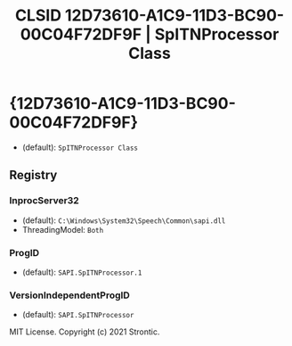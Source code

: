 ﻿---
title: "CLSID 12D73610-A1C9-11D3-BC90-00C04F72DF9F | SpITNProcessor Class"
excerpt: What is COM-Object CLSID 12D73610-A1C9-11D3-BC90-00C04F72DF9F?
---

# {12D73610-A1C9-11D3-BC90-00C04F72DF9F}

* (default): `SpITNProcessor Class`

## Registry


### InprocServer32

* (default): `C:\Windows\System32\Speech\Common\sapi.dll`
* ThreadingModel: `Both`

### ProgID

* (default): `SAPI.SpITNProcessor.1`

### VersionIndependentProgID

* (default): `SAPI.SpITNProcessor`

MIT License. Copyright (c) 2021 Strontic.


